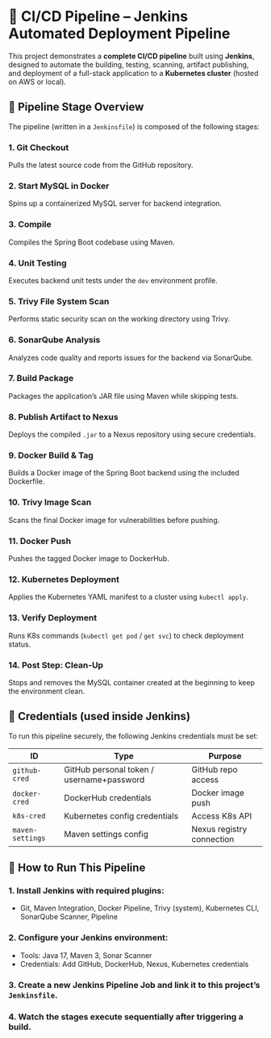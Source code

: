 # 🚀 CI/CD Pipeline – Jenkins Automated Deployment Pipeline

This project demonstrates a **complete CI/CD pipeline** built using **Jenkins**, designed to automate the building, testing, scanning, artifact publishing, and deployment of a full-stack application to a **Kubernetes cluster** (hosted on AWS or local). 


## 📁 Pipeline Stage Overview

The pipeline (written in a `Jenkinsfile`) is composed of the following stages:

### 1. Git Checkout
Pulls the latest source code from the GitHub repository.

### 2. Start MySQL in Docker
Spins up a containerized MySQL server for backend integration.

### 3. Compile
Compiles the Spring Boot codebase using Maven.

### 4. Unit Testing
Executes backend unit tests under the `dev` environment profile.

### 5. Trivy File System Scan
Performs static security scan on the working directory using Trivy.

### 6. SonarQube Analysis
Analyzes code quality and reports issues for the backend via SonarQube.

### 7. Build Package
Packages the application’s JAR file using Maven while skipping tests.

### 8. Publish Artifact to Nexus
Deploys the compiled `.jar` to a Nexus repository using secure credentials.

### 9. Docker Build & Tag
Builds a Docker image of the Spring Boot backend using the included Dockerfile.

### 10. Trivy Image Scan
Scans the final Docker image for vulnerabilities before pushing.

### 11. Docker Push
Pushes the tagged Docker image to DockerHub.

### 12. Kubernetes Deployment
Applies the Kubernetes YAML manifest to a cluster using `kubectl apply`.

### 13. Verify Deployment
Runs K8s commands (`kubectl get pod` / `get svc`) to check deployment status.

### 14. Post Step: Clean-Up
Stops and removes the MySQL container created at the beginning to keep the environment clean.

## 🔐 Credentials (used inside Jenkins)

To run this pipeline securely, the following Jenkins credentials must be set:

| ID            | Type               | Purpose                          |
|---------------|--------------------|----------------------------------|
| `github-cred` |GitHub personal token / username+password | GitHub repo access |
|`docker-cred`|DockerHub credentials |Docker image push |
|`k8s-cred`|Kubernetes config credentials |Access K8s API |
|`maven-settings`| Maven settings config |Nexus registry connection |

## 🧪 How to Run This Pipeline

### 1. Install Jenkins with required plugins:
   - Git, Maven Integration, Docker Pipeline, Trivy (system), Kubernetes CLI, SonarQube Scanner, Pipeline

### 2. Configure your Jenkins environment:
   - Tools: Java 17, Maven 3, Sonar Scanner
   - Credentials: Add GitHub, DockerHub, Nexus, Kubernetes credentials

### 3. Create a new Jenkins **Pipeline Job** and link it to this project’s `Jenkinsfile`.

### 4. Watch the stages execute sequentially after triggering a build.



